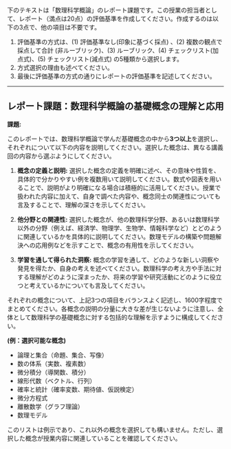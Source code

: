 下のテキストは「数理科学概論」のレポート課題です。この授業の担当者として、レポート（満点は20点）の評価基準を作成してください。作成するのは以下の3点で、他の項目は不要です。

1. 評価基準の方式は、(1) 評価基準なし(印象に基づく採点) 、(2) 複数の観点で採点して合計  (非ルーブリック)、(3) ルーブリック、(4) チェックリスト(加点式)、(5) チェックリスト(減点式) の5種類から選択します。
2. 方式選択の理由も述べてください。
3. 最後に評価基準の方式の通りにレポートの評価基準を記述してください。

---------------------------------------
## レポート課題：数理科学概論の基礎概念の理解と応用

**課題:**

このレポートでは、数理科学概論で学んだ基礎概念の中から**3つ以上**を選択し、それぞれについて以下の内容を説明してください。選択した概念は、異なる講義回の内容から選ぶようにしてください。

1. **概念の定義と説明:**  選択した概念の定義を明確に述べ、その意味や性質を、具体的で分かりやすい例を複数用いて説明してください。数式や図表を用いることで、説明がより明確になる場合は積極的に活用してください。授業で扱われた内容に加えて、自身で調べた内容や、概念同士の関連性についても言及することで、理解の深さを示してください。

2. **他分野との関連性:** 選択した概念が、他の数理科学分野、あるいは数理科学以外の分野（例えば、経済学、物理学、生物学、情報科学など）とどのように関連しているかを具体的に説明してください。数理モデルの構築や問題解決への応用例などを示すことで、概念の有用性を示してください。

3. **学習を通して得られた洞察:**  概念の学習を通して、どのような新しい洞察や発見を得たか、自身の考えを述べてください。数理科学の考え方や手法に対する理解がどのように深まったか、将来の学習や研究活動にどのように役立つと考えているかについても言及してください。


それぞれの概念について、上記3つの項目をバランスよく記述し、1600字程度でまとめてください。各概念の説明の分量に大きな差が生じないように注意し、全体として数理科学の基礎概念に対する包括的な理解を示すように構成してください。


**(例：選択可能な概念)**

* 論理と集合（命題、集合、写像）
* 数の体系（実数、複素数）
* 微分積分（導関数、積分）
* 線形代数（ベクトル、行列）
* 確率と統計（確率変数、期待値、仮説検定）
* 微分方程式
* 離散数学（グラフ理論）
* 数理モデル


このリストは例示であり、これ以外の概念を選択しても構いません。ただし、選択した概念が授業内容に関連していることを確認してください。
